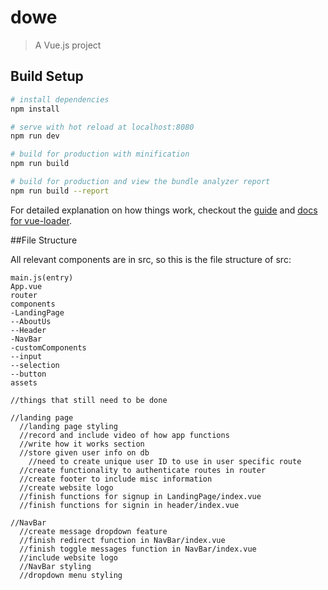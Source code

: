 # dowe

> A Vue.js project

## Build Setup

``` bash
# install dependencies
npm install

# serve with hot reload at localhost:8080
npm run dev

# build for production with minification
npm run build

# build for production and view the bundle analyzer report
npm run build --report
```

For detailed explanation on how things work, checkout the [guide](http://vuejs-templates.github.io/webpack/) and [docs for vue-loader](http://vuejs.github.io/vue-loader).

##File Structure

All relevant components are in src, so this is the file structure of src:
```
main.js(entry)
App.vue
router
components
-LandingPage
--AboutUs
--Header
-NavBar
-customComponents
--input
--selection
--button
assets
```

```
//things that still need to be done

//landing page
  //landing page styling
  //record and include video of how app functions
  //write how it works section
  //store given user info on db
    //need to create unique user ID to use in user specific route
  //create functionality to authenticate routes in router
  //create footer to include misc information
  //create website logo
  //finish functions for signup in LandingPage/index.vue
  //finish functions for signin in header/index.vue

//NavBar
  //create message dropdown feature
  //finish redirect function in NavBar/index.vue
  //finish toggle messages function in NavBar/index.vue
  //include website logo
  //NavBar styling
  //dropdown menu styling


```